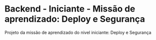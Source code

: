 # Backend - Iniciante - Missão de aprendizado: Deploy e Segurança
Projeto da missão de aprendizado do nivel iniciante: Deploy e Segurança